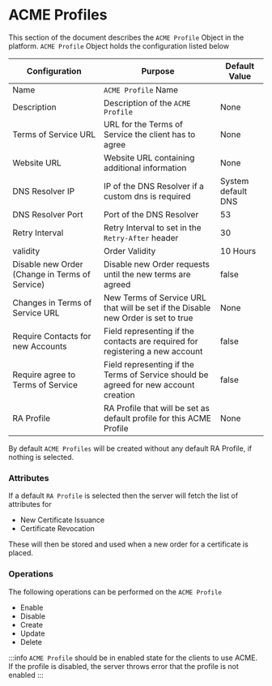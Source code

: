 # ACME Profiles

This section of the document describes the `ACME Profile` Object in the platform. `ACME Profile` Object holds the configuration listed below

| Configuration                                  | Purpose                                                                              | Default Value      |
| ---------------------------------------------- | ------------------------------------------------------------------------------------ | ------------------ |
| Name                                           | `ACME Profile` Name                                                                  |                    |
| Description                                    | Description of the `ACME Profile `                                                   | None               |
| Terms of Service URL                           | URL for the Terms of Service the client has to agree                                 | None               |
| Website URL                                    | Website URL containing additional information                                        | None               |
| DNS Resolver IP                                | IP of the DNS Resolver if a custom dns is required                                   | System default DNS |
| DNS Resolver Port                              | Port of the DNS Resolver                                                             | 53                 |
| Retry Interval                                 | Retry Interval to set in the `Retry-After` header                                    | 30                 |
| validity                                       | Order Validity                                                                       | 10 Hours           |
| Disable new Order (Change in Terms of Service) | Disable new Order requests until the new terms are agreed                            | false              |
| Changes in Terms of Service URL                | New Terms of Service URL that will be set if the Disable new Order is set to true    | None               |
| Require Contacts for new Accounts              | Field representing if the contacts are required for registering a new account        | false              |
| Require agree to Terms of Service              | Field representing if the Terms of Service should be agreed for new account creation | false              |
| RA Profile                                     | RA Profile that will be set as default profile for this ACME Profile                 | None               |

By default `ACME Profiles` will be created without any default RA Profile, if nothing is selected.

### Attributes

If a default `RA Profile` is selected then the server will fetch the list of attributes for

- New Certificate Issuance
- Certificate Revocation

These will then be stored and used when a new order for a certificate is placed.

### Operations

The following operations can be performed on the `ACME Profile`

- Enable
- Disable
- Create
- Update
- Delete

:::info
`ACME Profile` should be in enabled state for the clients to use ACME. If the profile is disabled, the server throws error that the profile is not enabled
:::
